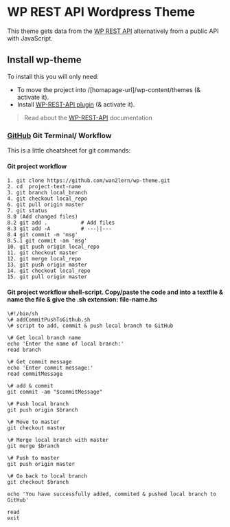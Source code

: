 # WP REST API Wordpress Theme
This theme gets data from the [WP REST API](http://v2.wp-api.org) alternatively from a public API with JavaScript.


## Install wp-theme
To install this you will only need:
- To move the project into /\[homapage-url]\/wp-content/themes \(& activate it\).
- Install [WP-REST-API plugin](https://wordpress.org/plugins/rest-api/) \(& activate it\). 
> Read about the [WP-REST-API](http://v2.wp-api.org) documentation


### [GitHub](https://github.com) Git Terminal/ Workflow
This is a little cheatsheet for git commands:


#### Git project workflow
```
1. git clone https://github.com/wan2lern/wp-theme.git
2. cd  project-text-name
3. git branch local_branch
4. git checkout local_repo
6. git pull origin master
7. git status
8.0 (Add changed files)
8.2 git add .           # Add files
8.3 git add -A          # ---||---
8.4 git commit -m 'msg'
8.5.1 git commit -am 'msg'
10. git push origin local_repo
11. git checkout master
12. git merge local_repo
13. git push origin master
14. git checkout local_repo
15. git pull origin master
```

#### Git project workflow shell-script. Copy/paste the code and into a textfile & name the file & give the .sh extension: file-name.hs
```
\#!/bin/sh
\# addCommitPushToGithub.sh
\# script to add, commit & push local branch to GitHub

\# Get local branch name
echo 'Enter the name of local branch:'
read branch

\# Get commit message
echo 'Enter commit message:'
read commitMessage

\# add & commit
git commit -am "$commitMessage"

\# Push local branch
git push origin $branch

\# Move to master
git checkout master

\# Merge local branch with master
git merge $branch

\# Push to master
git push origin master

\# Go back to local branch
git checkout $branch

echo 'You have successfully added, commited & pushed local branch to GitHub'

read
exit
```